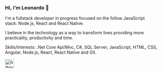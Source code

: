 ### Hi, i'm Leonardo :rocket:

I'm a fullstack developer in progress focused on the follow JavaScript stack:
Node.js, React and React Native.

I believe in the technology as a way to transform lives providing more practicality, productivity and time.

Skills/Interests: 
.Net Core Api/Mvc, C#, SQL Server, JavaScript, HTML, CSS, Angular, Node.js, React, React Native and Git.

<p>
<a href="https://linkedin.com/in/https://www.linkedin.com/in/leonardo-santos-438b64121/" target="blank"><img align="center" src="https://cdn.jsdelivr.net/npm/simple-icons@3.0.1/icons/linkedin.svg" alt="https://www.linkedin.com/in/leonardo-santos-438b64121/" height="30" width="30" /></a>
</p>
